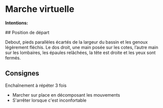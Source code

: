 # Marche virtuelle

**Intentions:**

## Position de départ

Debout, pieds parallèles écartés de la largeur du bassin et les genoux légèrement fléchis. Le dos
droit, une main posée sur les cotes, l’autre main sur les lombaires, les épaules relâchées, la tête est
droite et les yeux sont fermés.

## Consignes

Enchaînement à répéter 3 fois
- Marcher sur place en décomposant les mouvements
- S'arrêter lorsque c'est inconfortable
